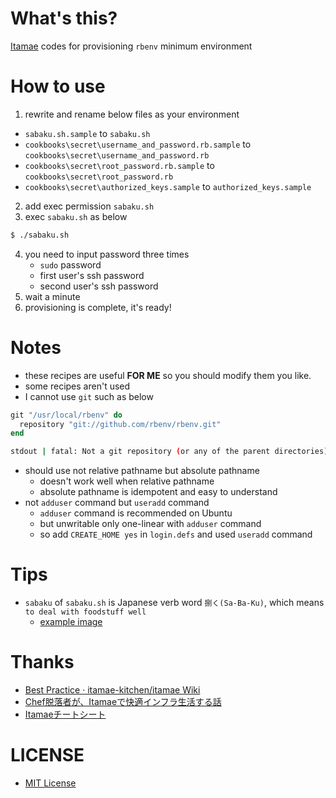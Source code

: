 # What's this?
[Itamae](http://itamae.kitchen/) codes for provisioning `rbenv` minimum environment

# How to use
1. rewrite and rename below files as your environment
- `sabaku.sh.sample` to `sabaku.sh`
- `cookbooks\secret\username_and_password.rb.sample` to `cookbooks\secret\username_and_password.rb`
- `cookbooks\secret\root_password.rb.sample` to `cookbooks\secret\root_password.rb`
- `cookbooks\secret\authorized_keys.sample` to `authorized_keys.sample`

2. add exec permission `sabaku.sh`
3. exec `sabaku.sh` as below

```bash
$ ./sabaku.sh
```

4. you need to input password three times
    - `sudo` password
    - first user's ssh password
    - second user's ssh password
5. wait a minute
6. provisioning is complete, it's ready!

# Notes
- these recipes are useful **FOR ME** so you should modify them you like.
- some recipes aren't used
- I cannot use `git` such as below

```ruby
git "/usr/local/rbenv" do
  repository "git://github.com/rbenv/rbenv.git"
end
```

```bash
stdout | fatal: Not a git repository (or any of the parent directories): .git
```

- should use not relative pathname but absolute pathname
    - doesn't work well when relative pathname 
    - absolute pathname is idempotent and easy to understand
- not `adduser` command but `useradd` command
    - `adduser` command is recommended on Ubuntu 
    - but unwritable only one-linear with `adduser` command
    - so add `CREATE_HOME yes` in `login.defs` and used `useradd` command 

# Tips
- `sabaku` of `sabaku.sh` is Japanese verb word `捌く(Sa-Ba-Ku)`, which means `to deal with foodstuff well`
    - [example image](http://livedoor.blogimg.jp/maamee123/imgs/b/f/bf9923eb.jpg)

# Thanks
- [Best Practice · itamae-kitchen/itamae Wiki](https://github.com/itamae-kitchen/itamae/wiki/Best-Practice)
- [Chef脱落者が、Itamaeで快適インフラ生活する話](http://qiita.com/zaru/items/8ae6182e544aac6f6d79)
- [Itamaeチートシート](http://qiita.com/fukuiretu/items/170aa956731f2ffb5715)

# LICENSE
- [MIT License](/LICENSE)
